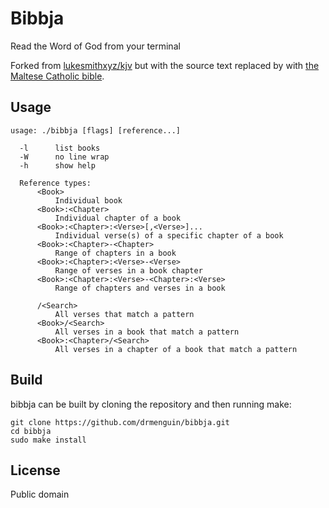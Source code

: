 # Bibbja

Read the Word of God from your terminal

Forked from [lukesmithxyz/kjv](https://github.com/lukesmithxyz/kjv) but with the source text replaced by with [the Maltese Catholic bible](https://malti.global.bible/).


## Usage

    usage: ./bibbja [flags] [reference...]

      -l      list books
      -W      no line wrap
      -h      show help

      Reference types:
          <Book>
              Individual book
          <Book>:<Chapter>
              Individual chapter of a book
          <Book>:<Chapter>:<Verse>[,<Verse>]...
              Individual verse(s) of a specific chapter of a book
          <Book>:<Chapter>-<Chapter>
              Range of chapters in a book
          <Book>:<Chapter>:<Verse>-<Verse>
              Range of verses in a book chapter
          <Book>:<Chapter>:<Verse>-<Chapter>:<Verse>
              Range of chapters and verses in a book

          /<Search>
              All verses that match a pattern
          <Book>/<Search>
              All verses in a book that match a pattern
          <Book>:<Chapter>/<Search>
              All verses in a chapter of a book that match a pattern

## Build

bibbja can be built by cloning the repository and then running make:

    git clone https://github.com/drmenguin/bibbja.git
    cd bibbja
    sudo make install

## License

Public domain
